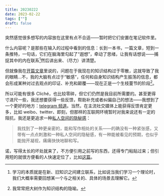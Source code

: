 ```yaml
---
title: 20230222
date: 2023-02-22
tags: [""]
draft: false
---
```


突然感觉很多想写的内容放在这里有点不合适——暂时把它们安置在笔记软件里。

什么内容呢？是那些在输入的过程中看到的信息：长到一本书，一篇文章，短到一条推特，一句话，它们在脑海里勾起了“遐想”，牵动了思绪，让我有话想说——捕捉其中的内在联系[^1]然后讲出来、（尽力）讲清楚。

但就像我在[开篇文章](https://mazine.netlify.app/posts/bokekaipian-suiyiliaoliao/)里说的，问题在于我现在的知识结构过于零散，这就导致了我的眼睛...不，我的大脑有点过于“敏感”，任何和自身知识结构产生振荡的信息，都会形成某种对过去观点的印证、补充和颠覆——现在正是一个生枝蔓节的阶段[^2]。

所以可能有很多 Cliché，也比较零碎，但它们仍然是我目前所需要的。甚至更得寸进尺一些，我还想要获得一些反馈，帮助补充或者纠偏自己的想法——我想到了一个更好的地方：[telegram 频道](https://t.me/mazinestalk)。当然，在主流社交媒体上能获得反馈肯定更多，比如 weibo、twitter、即刻，但那样的互联网环境暂时对我来说还有一定的阻抗，我还是更追求一种[私人空间的隐秘感](https://mazine.netlify.app/posts/bokekaipian-suiyiliaoliao/)：

> 我找到了一种更亲密的，能和写作相处的关系——的确没有一种紧张感，又带有一点点刺激和一种私人空间的隐秘感，有一种能被看见的预期，也似乎能抛开凝视，痛痛快快地聊和写。

诺，写得太长的坏处就来了，不方便引用之前写的东西，还得专门粘贴过来；但引用短的就很方便看的人快速定位了，比如[这篇](https://mazine.netlify.app/essays/20230217/)。

[^1]: 学习的本质就是在新、旧知识之间建立联系，比如说当我们学习一个理论时，我们大概率需要回想某一个与之相关的、具体的场景去理解它。
[^2]: 我常常把大树作为知识结构的隐喻。
